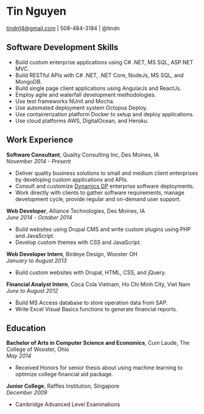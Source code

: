 # Tin Nguyen
tindn14@gmail.com | 508-484-3184 | @tindn 

## Software Development Skills 
* Build custom enterprise applications using C# .NET, MS SQL, ASP.NET MVC.
* Build RESTful APIs with C# .NET, .NET Core, NodeJs, MS SQL, and MongoDB.  
* Build single page client applications using AngularJs and ReactJs.
* Employ agile and waterfall development methodologies.
* Use test frameworks NUnit and Mocha.
* Use automated deployment system Octopus Deploy.
* Use containerization platform Docker to setup and deploy applications.
* Use cloud platforms AWS, DigitalOcean, and Heroku.

## Work Experience 
**Software Consultant**, Quality Consulting Inc, Des Moines, IA<br/>
*November 2014 - Present*
* Deliver quality business solutions to small and medium client enterprises by developing 
custom applications and APIs.
* Consult and customize [Dynamics GP](https://www.microsoft.com/en-us/dynamics365/gp-overview) enterprise software deployments.
* Work directly with clients to gather software requirements, manage development cycle, 
provide regular and on-demand user support. 

**Web Developer**, Alliance Technologies, Des Moines, IA<br/>
*June 2014 - October 2014*
* Build websites using Drupal CMS and write custom plugins using PHP and JavaScript.
* Develop custom themes with CSS and JavaScript.

**Web Developer Intern**, Birdeye Design, Wooster OH<br/>
*January to August 2013*
* Build custom websites with Drupal, HTML, CSS, and jQuery.

**Financial Analyst Intern**, Coca Cola Vietnam, Ho Chi Minh City, Viet Nam<br/>
*June to August 2012* 
* Build MS Access database to store operation data from SAP.
* Write Excel Visual Basics functions to generate financial reports.

## Education
**Bachelor of Arts in Computer Science and Economics**, Cum Laude, The College of Wooster, Ohio <br/>
*May 2014*
* Received Honors for senior thesis about using machine learning to optimize college financial aid package.

**Junior College**, Raffles Institution, Singapore <br/>
*December 2009*
* Cambridge Advanced Level Examinations

